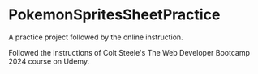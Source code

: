 # PokemonSpritesSheetPractice
A practice project followed by the online instruction.

Followed the instructions of Colt Steele's The Web Developer Bootcamp 2024 course on Udemy.
